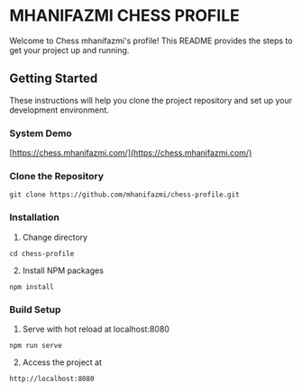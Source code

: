 # MHANIFAZMI CHESS PROFILE

Welcome to Chess mhanifazmi's profile! This README provides the steps to get your project up and running.

## Getting Started

These instructions will help you clone the project repository and set up your development environment.

### System Demo
[https://chess.mhanifazmi.com/](https://chess.mhanifazmi.com/)


### Clone the Repository
```
git clone https://github.com/mhanifazmi/chess-profile.git
```

### Installation
1. Change directory
```
cd chess-profile
```

2. Install NPM packages
```
npm install
```

### Build Setup
1. Serve with hot reload at localhost:8080
```
npm run serve
```

2. Access the project at
```
http://localhost:8080
```
